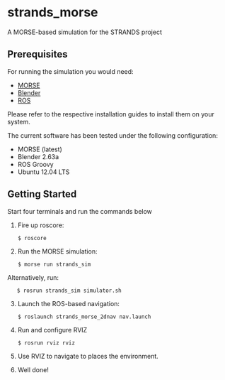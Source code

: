 strands_morse
=============

A MORSE-based simulation for the STRANDS project

Prerequisites
-------------

For running the simulation you would need:

* [MORSE](http://www.openrobots.org/morse/doc/latest/user/installation.html) 
* [Blender](http://www.blender.org/download/get-blender/)
* [ROS](http://www.ros.org/wiki/ROS/Installation)

Please refer to the respective installation guides to install them on your system. 

The current software has been tested under the following configuration:

* MORSE (latest)
* Blender 2.63a
* ROS Groovy
* Ubuntu 12.04 LTS 

Getting Started
---------------

Start four terminals and run the commands below  

1. Fire up roscore:
   
       $ roscore
       
2. Run the MORSE simulation:
   
       $ morse run strands_sim 
      
  Alternatively, run:
      
       $ rosrun strands_sim simulator.sh

3. Launch the ROS-based navigation:
   
       $ roslaunch strands_morse_2dnav nav.launch
       
4. Run and configure RVIZ

       $ rosrun rviz rviz 
    
5. Use RVIZ to navigate to places the environment. 

6. Well done!





